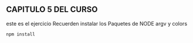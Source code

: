 ## CAPITULO 5 DEL CURSO  
este es el ejercicio
Recuerden instalar los Paquetes de NODE
argv y colors

```
npm install
```
